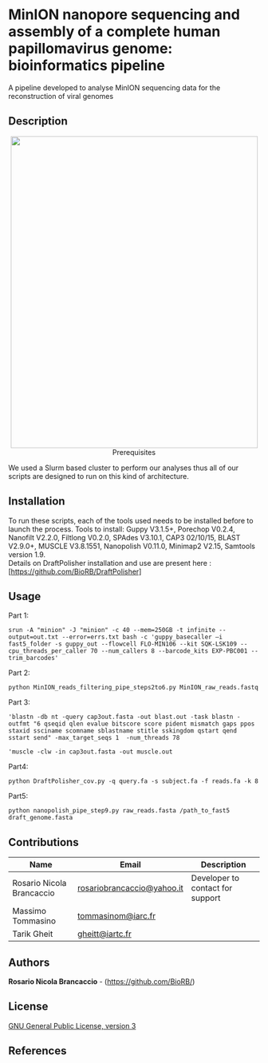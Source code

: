 # MinION nanopore sequencing and assembly of a complete human papillomavirus genome: bioinformatics pipeline 

A pipeline developed to analyse MinION sequencing data for the reconstruction of viral genomes

## Description
<p align="center">
<img width="495" height="625" src="https://github.com/BioRB/MinION_pipes/blob/master/Figure123.jpeg>
</p>

This pipeline was developed to analyse MinION sequencig raw data. It is composed of 4 parts:
Part 1: Basecalling and demultiplexing [Guppy]
Part 2: Filtering and assembling [Porechop, Nanofilt, Filtlong, SPAdes, CAP3]
Here a python script that includes all these tools: MinION_reads_filtering_pipe_steps2to6.py 
This script perform a polishing of the raw data and generate a first de novo assemblig using SPAdes tool. After, it takes the SPAdes contigs and performs a second step of de novo assembling using CAP3. Four consecutive assembling steps
are performed using CAP3.
Part 3: The contigs generate from CAP3 (all the four files generated in the four consecutive CAP3 assembling steps) are used to manually reconstruct the viral genome, using BLAST and MUSCLE allignment tools, to identify the contigs and allowing a proper reconstruction of the whole genome of the virus. 
Part 4: Once the whole genome of the virus have been reconstructed this draft sequence is polished using DraftPolisher that correct eventual errors occurred during the assembling of the contigs. At this purpose, the SPAdes consensus sequences are used as reference database to perform this consensus level polishing of the draft sequence.
Part 5: The polished draft genome is passed trough a second step of polishing, this time at signal-level, by using a Nanopolish-based python script: nanopolish_pipe_step9.py  
## Prerequisites
We used a Slurm based cluster to perform our analyses thus all of our scripts are designed to run on this kind of architecture.

## Installation
To run these scripts, each of the tools used needs to be installed before to launch the process.
Tools to install: Guppy V3.1.5+, Porechop V0.2.4, Nanofilt V2.2.0, Filtlong V0.2.0, SPAdes V3.10.1, CAP3 02/10/15, BLAST V2.9.0+, MUSCLE V3.8.1551, Nanopolish V0.11.0, Minimap2 V2.15, Samtools version 1.9.   
Details on DraftPolisher installation and use are present here :[https://github.com/BioRB/DraftPolisher]   

## Usage 

Part 1:
```
srun -A "minion" -J "minion" -c 40 --mem=250GB -t infinite --output=out.txt --error=errs.txt bash -c 'guppy_basecaller –i fast5_folder -s guppy_out --flowcell FLO-MIN106 --kit SQK-LSK109 --cpu_threads_per_caller 70 --num_callers 8 --barcode_kits EXP-PBC001 --trim_barcodes'
```

Part 2:
```
python MinION_reads_filtering_pipe_steps2to6.py MinION_raw_reads.fastq
```
Part 3:
```
'blastn -db nt -query cap3out.fasta -out blast.out -task blastn -outfmt "6 qseqid qlen evalue bitscore score pident mismatch gaps ppos staxid ssciname scomname sblastname stitle sskingdom qstart qend sstart send" -max_target_seqs 1  -num_threads 78
```
```
'muscle -clw -in cap3out.fasta -out muscle.out
```
Part4:
```
python DraftPolisher_cov.py -q query.fa -s subject.fa -f reads.fa -k 8
```
Part5:
```
python nanopolish_pipe_step9.py raw_reads.fasta /path_to_fast5 draft_genome.fasta
```

## Contributions

| Name      | Email | Description     |
|-----------|---------------|-----------------|
  | Rosario Nicola Brancaccio | rosariobrancaccio@yahoo.it | Developer to contact for support |
  | Massimo Tommasino | tommasinom@iarc.fr
  | Tarik Gheit | gheitt@iartc.fr
  

## Authors

**Rosario Nicola Brancaccio** - (https://github.com/BioRB/)

## License
[GNU General Public License, version 3](https://www.gnu.org/licenses/gpl-3.0.html)



## References
